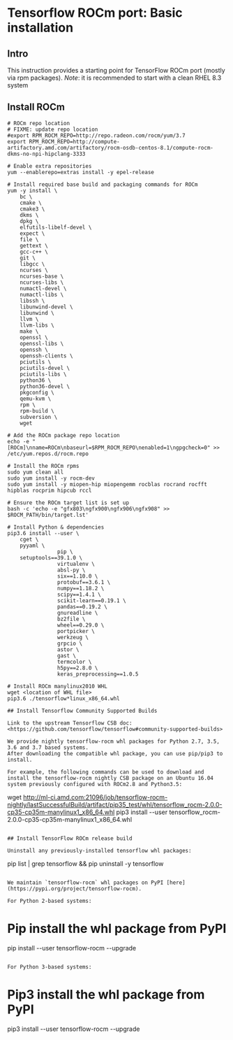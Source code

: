 # Tensorflow ROCm port: Basic installation

## Intro

This instruction provides a starting point for TensorFlow ROCm port (mostly via rpm packages).
*Note*: it is recommended to start with a clean RHEL 8.3 system

## Install ROCm

```
# ROCm repo location
# FIXME: update repo location
#export RPM_ROCM_REPO=http://repo.radeon.com/rocm/yum/3.7
export RPM_ROCM_REPO=http://compute-artifactory.amd.com/artifactory/rocm-osdb-centos-8.1/compute-rocm-dkms-no-npi-hipclang-3333

# Enable extra repositories
yum --enablerepo=extras install -y epel-release

# Install required base build and packaging commands for ROCm
yum -y install \
    bc \
    cmake \
    cmake3 \
    dkms \
    dpkg \
    elfutils-libelf-devel \
    expect \
    file \
    gettext \
    gcc-c++ \
    git \
    libgcc \
    ncurses \
    ncurses-base \
    ncurses-libs \
    numactl-devel \
    numactl-libs \
    libssh \
    libunwind-devel \
    libunwind \
    llvm \
    llvm-libs \
    make \
    openssl \
    openssl-libs \
    openssh \
    openssh-clients \
    pciutils \
    pciutils-devel \
    pciutils-libs \
    python36 \
    python36-devel \
    pkgconfig \
    qemu-kvm \
    rpm \
    rpm-build \
    subversion \
    wget

# Add the ROCm package repo location
echo -e "[ROCm]\nname=ROCm\nbaseurl=$RPM_ROCM_REPO\nenabled=1\ngpgcheck=0" >> /etc/yum.repos.d/rocm.repo

# Install the ROCm rpms
sudo yum clean all
sudo yum install -y rocm-dev
sudo yum install -y miopen-hip miopengemm rocblas rocrand rocfft hipblas rocprim hipcub rccl

# Ensure the ROCm target list is set up
bash -c 'echo -e "gfx803\ngfx900\ngfx906\ngfx908" >> $ROCM_PATH/bin/target.lst'

# Install Python & dependencies
pip3.6 install --user \
    cget \
    pyyaml \
                pip \
    setuptools==39.1.0 \
                virtualenv \
                absl-py \
                six==1.10.0 \
                protobuf==3.6.1 \
                numpy==1.18.2 \
                scipy==1.4.1 \
                scikit-learn==0.19.1 \
                pandas==0.19.2 \
                gnureadline \
                bz2file \
                wheel==0.29.0 \
                portpicker \
                werkzeug \
                grpcio \
                astor \
                gast \
                termcolor \
                h5py==2.8.0 \
                keras_preprocessing==1.0.5

# Install ROCm manylinux2010 WHL 
wget <location of WHL file>
pip3.6 ./tensorflow*linux_x86_64.whl

## Install Tensorflow Community Supported Builds 

Link to the upstream Tensorflow CSB doc:
<https://github.com/tensorflow/tensorflow#community-supported-builds>

We provide nightly tensorflow-rocm whl packages for Python 2.7, 3.5, 3.6 and 3.7 based systems.
After downloading the compatible whl package, you can use pip/pip3 to install.

For example, the following commands can be used to download and install the tensorflow-rocm nightly CSB package on an Ubuntu 16.04 system previously configured with ROCm2.8 and Python3.5:
```
wget http://ml-ci.amd.com:21096/job/tensorflow-rocm-nightly/lastSuccessfulBuild/artifact/pip35_test/whl/tensorflow_rocm-2.0.0-cp35-cp35m-manylinux1_x86_64.whl
pip3 install --user tensorflow_rocm-2.0.0-cp35-cp35m-manylinux1_x86_64.whl
```

## Install TensorFlow ROCm release build

Uninstall any previously-installed tensorflow whl packages:  
```
pip list | grep tensorflow && pip uninstall -y tensorflow
```

We maintain `tensorflow-rocm` whl packages on PyPI [here](https://pypi.org/project/tensorflow-rocm).

For Python 2-based systems:
```
# Pip install the whl package from PyPI
pip install --user tensorflow-rocm --upgrade
```

For Python 3-based systems:
```
# Pip3 install the whl package from PyPI
pip3 install --user tensorflow-rocm --upgrade
```
